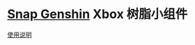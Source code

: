 # [Snap Genshin](https://github.com/DGP-Studio/Snap.Genshin) Xbox 树脂小组件

[使用说明](https://www.snapgenshin.com/documents/extensions/GamebarWidget.html)